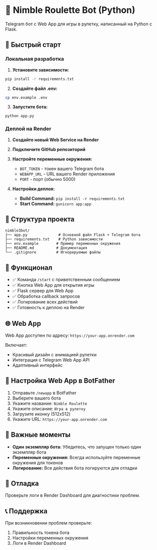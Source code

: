 # 🎰 Nimble Roulette Bot (Python)

Telegram бот с Web App для игры в рулетку, написанный на Python с Flask.

## 🚀 Быстрый старт

### Локальная разработка

1. **Установите зависимости:**
```bash
pip install -r requirements.txt
```

2. **Создайте файл .env:**
```bash
cp env.example .env
```

3. **Запустите бота:**
```bash
python app.py
```

### Деплой на Render

1. **Создайте новый Web Service на Render**

2. **Подключите GitHub репозиторий**

3. **Настройте переменные окружения:**
   - `BOT_TOKEN` - токен вашего Telegram бота
   - `WEBAPP_URL` - URL вашего Render приложения
   - `PORT` - порт (обычно 5000)

4. **Настройки деплоя:**
   - **Build Command:** `pip install -r requirements.txt`
   - **Start Command:** `gunicorn app:app`

## 📁 Структура проекта

```
nimble3bot/
├── app.py              # Основной файл Flask + Telegram бота
├── requirements.txt    # Python зависимости
├── env.example        # Пример переменных окружения
├── README.md          # Документация
└── .gitignore         # Игнорируемые файлы
```

## 🔧 Функционал

- ✅ Команда `/start` с приветственным сообщением
- ✅ Кнопка Web App для открытия игры
- ✅ Flask сервер для Web App
- ✅ Обработка callback запросов
- ✅ Логирование всех действий
- ✅ Готовность к деплою на Render

## 🌐 Web App

Web App доступен по адресу: `https://your-app.onrender.com`

Включает:
- Красивый дизайн с анимацией рулетки
- Интеграция с Telegram Web App API
- Адаптивный интерфейс

## 🔗 Настройка Web App в BotFather

1. Отправьте `/newapp` в BotFather
2. Выберите вашего бота
3. Укажите название: `Nimble Roulette`
4. Укажите описание: `Игра в рулетку`
5. Загрузите иконку (512x512)
6. Укажите URL: `https://your-app.onrender.com`

## 🚨 Важные моменты

- **Один экземпляр бота:** Убедитесь, что запущен только один экземпляр бота
- **Переменные окружения:** Всегда используйте переменные окружения для токенов
- **Логирование:** Все действия бота логируются для отладки

## 🐛 Отладка

Проверьте логи в Render Dashboard для диагностики проблем.

## 📞 Поддержка

При возникновении проблем проверьте:
1. Правильность токена бота
2. Настройки переменных окружения
3. Логи в Render Dashboard 